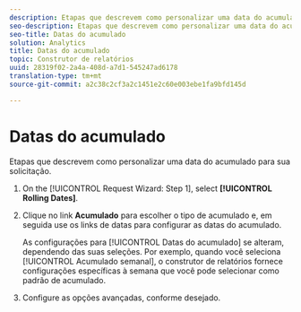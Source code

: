 ```yaml
---
description: Etapas que descrevem como personalizar uma data do acumulado para sua solicitação.
seo-description: Etapas que descrevem como personalizar uma data do acumulado para sua solicitação.
seo-title: Datas do acumulado
solution: Analytics
title: Datas do acumulado
topic: Construtor de relatórios
uuid: 28319f02-2a4a-408d-a7d1-545247ad6178
translation-type: tm+mt
source-git-commit: a2c38c2cf3a2c1451e2c60e003ebe1fa9bfd145d

---
```



# Datas do acumulado

Etapas que descrevem como personalizar uma data do acumulado para sua solicitação.

1. On the [!UICONTROL Request Wizard: Step 1], select **[!UICONTROL Rolling Dates]**.
1. Clique no link **Acumulado** para escolher o tipo de acumulado e, em seguida use os links de datas para configurar as datas do acumulado.

   As configurações para [!UICONTROL Datas do acumulado] se alteram, dependendo das suas seleções. Por exemplo, quando você seleciona [!UICONTROL Acumulado semanal], o construtor de relatórios fornece configurações específicas à semana que você pode selecionar como padrão de acumulado.

1. Configure as opções avançadas, conforme desejado.
